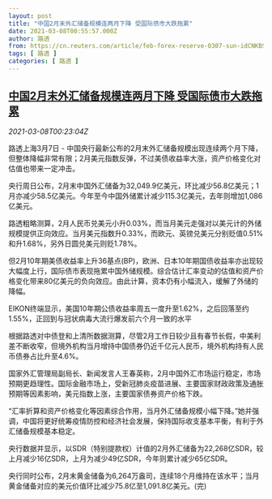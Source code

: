 ```yaml
---
layout: post
title: "中国2月末外汇储备规模连两月下降 受国际债市大跌拖累"
date: 2021-03-08T00:55:57.000Z
author: 路透
from: https://cn.reuters.com/article/feb-forex-reserve-0307-sun-idCNKBS2B000L
tags: [ 路透 ]
categories: [ 路透 ]
---
```

<!--1615164957000-->
[中国2月末外汇储备规模连两月下降 受国际债市大跌拖累](https://cn.reuters.com/article/feb-forex-reserve-0307-sun-idCNKBS2B000L)
------

<div>
<div><i>2021-03-08T00:23:04Z</i></div><p>路透上海3月7日 - 中国央行最新公布的2月末外汇储备规模出现连续两个月下降，但整体降幅非常有限；2月美元指数反弹，不过美债收益率大涨，资产价格变化对估值也带来一定冲击。</p><p>央行周日公布，2月末中国外汇储备为32,049.9亿美元，环比减少56.8亿美元；1月亦减少58.5亿美元。今年至今中国外储累计减少115.3亿美元，去年则增加1,086亿美元。</p><p>路透粗略测算，2月人民币兑美元小升0.03%，而当月美元走强对以美元计的外储规模提供正向效应。当月美元指数升0.33%，而欧元、英镑兑美元分别贬值0.51%和升1.68%，另外日圆兑美元则贬1.78%。</p><p>但2月10年期美债收益率上升36基点(BP)，欧洲、日本10年期国债收益率亦出现较大幅度上行，国际债市表现拖累中国外储规模。综合估计汇率变动的估值和资产价格变化带来80亿美元的负向效应。由此计算，资本仍有小幅流入，缓解了外储的降幅。</p><p>EIKON终端显示，美国10年期公债收益率周五一度升至1.62%，之后回落至约1.55%，正回到与冠状病毒大流行爆发前六个月一致的水平</p><p>根据路透对中债登和上清所数据测算，尽管2月工作日较少且有春节长假，中美利差不断收窄，但境外机构当月增持中国债券仍近千亿元人民币，境外机构持有人民币债券占比升至4.6%。</p><p>国家外汇管理局副局长、新闻发言人王春英称，2月中国外汇市场运行稳定，市场预期更趋理性。国际金融市场上，受新冠肺炎疫苗进展、主要国家财政政策及通胀预期等因素影响，美元指数上涨，主要国家债券资产价格下跌。</p><p>“汇率折算和资产价格变化等因素综合作用，当月外汇储备规模小幅下降。”她并强调，中国将更好统筹疫情防控和经济社会发展，保持国际收支基本平衡，有利于外汇储备规模基本稳定。</p><p>央行数据并显示，以SDR（特别提款权）计值的2月外汇储备为22,268亿SDR，较上月减少16亿SDR，上月为减少49亿SDR，今年则累计减少65亿SDR。</p><p>央行同时公布，2月末黄金储备为6,264万盎司，连续18个月维持在该水平；当月黄金储备对应的美元价值环比减少75.8亿至1,091.8亿美元。(完)</p>
</div>
